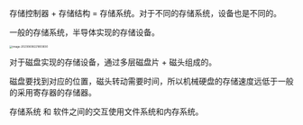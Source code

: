 存储控制器 + 存储结构 = 存储系统。对于不同的存储系统，设备也是不同的。

一般的存储系统，半导体实现的存储设备。

<img src="https://typra-pictures.oss-cn-beijing.aliyuncs.com/imgs/image-20230608221803830.png" alt="image-20230608221803830" style="zoom: 33%;" />

对于磁盘实现的存储设备，通过多层磁盘片 + 磁头组成的。

磁盘要找到对应的位置，磁头转动需要时间，所以机械硬盘的存储速度远低于一般的采用寄存器的存储器。





存储系统 和 软件之间的交互使用文件系统和内存系统。